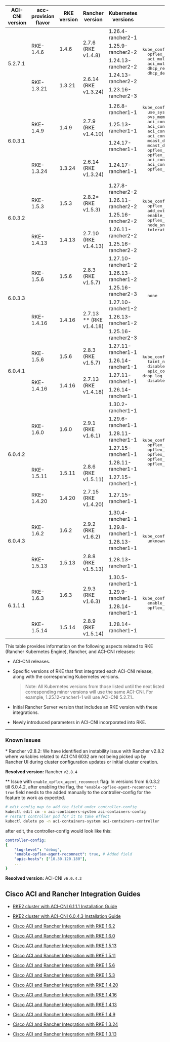 <table>
  <thead>
    <tr>
      <th>ACI-CNI version</th>
      <th>acc-provision flavor</th>
      <th>RKE version</th>
      <th>Rancher version</th>
      <th>Kubernetes versions</th>
      <th>Parameters</th>
    </tr>
  </thead>
  <tbody>
    <tr>
      <td rowspan="5">5.2.7.1</td>
      <td rowspan="3">RKE-1.4.6</td>
      <td rowspan="3">1.4.6</td>
      <td rowspan="3">2.7.6 (RKE  v1.4.8)</td>
      <td>1.26.4-rancher2-1</td>
      <td rowspan="5">
        <pre>kube_config:
  opflex_agent_policy_retry_delay_timer
  aci_multipod
  aci_multipod_ubuntu
  dhcp_renew_max_retry_count
  dhcp_delay
        </pre>
      </td>
    </tr>
    <tr>
      <td>1.25.9-rancher2-2</td>
    </tr>
    <tr>
      <td>1.24.13-rancher2-2</td>
    </tr>
    <tr>
      <td rowspan="2">RKE-1.3.21</td>
      <td rowspan="2">1.3.21</td>
      <td rowspan="2">2.6.14 (RKE v1.3.24)</td>
      <td>1.24.13-rancher2-2</td>
    </tr>
    <tr>
      <td>1.23.16-rancher2-3</td>
    </tr>
    <tr>
      <td rowspan="4">6.0.3.1</td>
      <td rowspan="3">RKE-1.4.9</td>
      <td rowspan="3">1.4.9</td>
      <td rowspan="3">2.7.9 (RKE  v1.4.10)</td>
      <td>1.26.8-rancher1-1</td>
      <td rowspan="4">
        <pre>kube_config:
  use_system_node_priority_class
  ovs_memory_request
  aci_containers_controller_memory_limit
  aci_containers_controller_memory_request
  aci_containers_host_memory_limit
  aci_containers_host_memory_request
  mcast_daemon_memory_limit
  mcast_daemon_memory_request
  opflex_agent_memory_limit
  opflex_agent_memory_request
  aci_containers_memory_limit
  aci_containers_memory_request
  opflex_device_reconnect_wait_timeout
        </pre>
      </td>
    </tr>
    <tr>
      <td>1.25.13-rancher1-1</td>
    </tr>
    <tr>
      <td>1.24.17-rancher1-1</td>
    </tr>
    <tr>
      <td>RKE-1.3.24</td>
      <td>1.3.24</td>
      <td>2.6.14 (RKE v1.3.24)</td>
      <td>1.24.17-rancher1-1</td>
    </tr>
    <tr>
      <td rowspan="5">6.0.3.2</td>
      <td rowspan="3">RKE-1.5.3</td>
      <td rowspan="3">1.5.3</td>
      <td rowspan="3">2.8.2* (RKE v1.5.3)</td>
      <td>1.27.8-rancher2-2</td>
      <td rowspan="5">
        <pre>kube_config:
  opflex_agent_statistics
  add_external_contract_to_default_epg
  enable_opflex_agent_reconnect**
  opflex_openssl_compat
  node_snat_redirect_exclude
  toleration_seconds
        </pre>
      </td>
    </tr>
    <tr>
      <td>1.26.11-rancher2-2</td>
    </tr>
    <tr>
      <td>1.25.16-rancher2-2</td>
    </tr>
    <tr>
      <td rowspan="2">RKE-1.4.13</td>
      <td rowspan="2">1.4.13</td>
      <td rowspan="2">2.7.10 (RKE v1.4.13)</td>
      <td>1.26.11-rancher2-2</td>
    </tr>
    <tr>
      <td>1.25.16-rancher2-2</td>
    </tr>
    <tr>
      <td rowspan="6">6.0.3.3</td>
      <td rowspan="3">RKE-1.5.6</td>
      <td rowspan="3">1.5.6</td>
      <td rowspan="3">2.8.3 (RKE v1.5.7)</td>
      <td>1.27.10-rancher1-2</td>
      <td rowspan="6">
        <pre>
  none
        </pre>
      </td>
    </tr>
    <tr>
      <td>1.26.13-rancher1-2</td>
    </tr>
    <tr>
      <td>1.25.16-rancher2-3</td>
    </tr>
    <tr>
      <td rowspan="3">RKE-1.4.16</td>
      <td rowspan="3">1.4.16</td>
      <td rowspan="3">2.7.13 ** (RKE v1.4.18)</td>
      <td>1.27.10-rancher1-2</td>
    </tr>
    <tr>
      <td>1.26.13-rancher1-2</td>
    </tr>
    <tr>
      <td>1.25.16-rancher2-3</td>
    </tr>
    <tr>
      <td rowspan="4">6.0.4.1</td>
      <td rowspan="2">RKE-1.5.6</td>
      <td rowspan="2">1.5.6</td>
      <td rowspan="2">2.8.3 (RKE v1.5.7)</td>
      <td>1.27.11-rancher1-1</td>
      <td rowspan="4">
        <pre>kube_config:
  taint_not_ready_node
  disable_hpp_rendering
  apic_connection_retry_limit
drop_log_config:
  disable_events
        </pre>
      </td>
    </tr>
    <tr>
      <td>1.26.14-rancher1-1</td>
    </tr>
    <tr>
      <td rowspan="2">RKE-1.4.16</td>
      <td rowspan="2">1.4.16</td>
      <td rowspan="2">2.7.13 (RKE v1.4.18)</td>
      <td>1.27.11-rancher1-1</td>
    </tr>
    <tr>
      <td>1.26.14-rancher1-1</td>
    </tr>
    <tr>
      <td rowspan="7">6.0.4.2</td>
      <td rowspan="4">RKE-1.6.0</td>
      <td rowspan="4">1.6.0</td>
      <td rowspan="4">2.9.1 (RKE v1.6.1)</td>
      <td>1.30.2-rancher1-1</td>
      <td rowspan="7">
        <pre>kube_config:
  opflex_startup_enabled       
  opflex_startup_policy_duration
  opflex_startup_resolve_aftConn
  opflex_switch_sync_delay      
  opflex_switch_sync_dynamic
        </pre>
      </td>
    </tr>
    <tr>
      <td>1.29.6-rancher1-1</td>
    </tr>
    <tr>
      <td>1.28.11-rancher1-1</td>
    </tr>
    <tr>
      <td>1.27.15-rancher1-1</td>
    </tr>
    <tr>
      <td rowspan="2">RKE-1.5.11</td>
      <td rowspan="2">1.5.11</td>
      <td rowspan="2">2.8.6 (RKE v1.5.11)</td>
      <td>1.28.11-rancher1-1</td>
    </tr>
    <tr>
      <td>1.27.15-rancher1-1</td>
    </tr>
    <tr>
      <td>RKE-1.4.20</td>
      <td>1.4.20</td>
      <td>2.7.15 (RKE v1.4.20)</td>
      <td>1.27.15-rancher1-1</td>
    </tr>
    <tr>
      <td rowspan="4">6.0.4.3</td>
      <td rowspan="3">RKE-1.6.2</td>
      <td rowspan="3">1.6.2</td>
      <td rowspan="3">2.9.2 (RKE v1.6.2)</td>
      <td>1.30.4-rancher1-1</td>
      <td rowspan="4">
        <pre>kube_config:
  unknown_mac_unicast_action
        </pre>
      </td>
    </tr>
    <tr>
      <td>1.29.8-rancher1-1</td>
    </tr>
    <tr>
      <td>1.28.13-rancher1-1</td>
    </tr>
    <tr>
      <td rowspan="1">RKE-1.5.13</td>
      <td rowspan="1">1.5.13</td>
      <td rowspan="1">2.8.8 (RKE v1.5.13)</td>
      <td>1.28.13-rancher1-1</td>
    </tr>
    <tr>
      <td rowspan="4">6.1.1.1</td>
      <td rowspan="3">RKE-1.6.3</td>
      <td rowspan="3">1.6.3</td>
      <td rowspan="3">2.9.3 (RKE v1.6.3)</td>
      <td>1.30.5-rancher1-1</td>
      <td rowspan="7">
        <pre>kube_config:
  enable_hpp_direct
  opflex_agent_reset_wait_delay
        </pre>
      </td>
    </tr>
    <tr>
      <td>1.29.9-rancher1-1</td>
    </tr>
    <tr>
      <td>1.28.14-rancher1-1</td>
    </tr>
    <tr>
      <td rowspan="1">RKE-1.5.14</td>
      <td rowspan="1">1.5.14</td>
      <td rowspan="1">2.8.9 (RKE v1.5.14)</td>
      <td>1.28.14-rancher1-1</td>
    </tr>
</tbody>
</table>

This table provides information on the following aspects related to RKE (Rancher Kubernetes Engine), Rancher, and ACI-CNI releases:

* ACI-CNI releases.

* Specific versions of RKE that first integrated each ACI-CNI release, along with the corresponding Kubernetes versions.

    > Note: All Kubernetes versions from those listed until the next listed corresponding minor versions will use the same ACI-CNI. For example, 1.25.12-rancher1-1 will use ACI-CNI 5.2.7.1..

* Initial Rancher Server version that includes an RKE version with these integrations.

* Newly introduced parameters in ACI-CNI incorporated into RKE.

---

### Known Issues
\* Rancher v2.8.2: We have identified an instability issue with Rancher v2.8.2 where variables related to ACI CNI 6032 are not being picked up by Rancher UI during cluster configuration updates or initial cluster creation.

**Resolved version:** Rancher `v2.8.4`

** Issue with `enable_opflex_agent_reconnect` flag: In versions from 6.0.3.2 till 6.0.4.2, after enabling the flag, the `"enable-opflex-agent-reconnect": true` field needs to the added manually to the controller-config for the feature to work as expected.
```bash
# edit config map to add the field under controller-config
kubectl edit cm -n aci-containers-system aci-containers-config
# restart controller pod for it to take effect
kubectl delete po -n aci-containers-system aci-containers-controller
```
after edit, the controller-config would look like this:
```yaml
controller-config:
{
    "log-level": "debug",
    "enable-opflex-agent-reconnect": true, # Added field
    "apic-hosts": ["10.30.120.180"],
    ...
}
```

**Resolved version:** ACI-CNI `v6.0.4.3`


## Cisco ACI and Rancher Integration Guides

- [RKE2 cluster with ACI-CNI 6.1.1.1 Installation Guide](docs/rke2-install.md)
- [RKE2 cluster with ACI-CNI 6.0.4.3 Installation Guide](docs/rke2-install.md)

- [Cisco ACI and Rancher Integration with RKE 1.6.2]()
- [Cisco ACI and Rancher Integration with RKE 1.6.0]()
- [Cisco ACI and Rancher Integration with RKE 1.5.13]()
- [Cisco ACI and Rancher Integration with RKE 1.5.11]()
- [Cisco ACI and Rancher Integration with RKE 1.5.6](https://www.cisco.com/c/en/us/td/docs/dcn/aci/containers/rancher-and-cisco-aci-integration/cisco-aci-and-rancher-integration-rke-156.html)
- [Cisco ACI and Rancher Integration with RKE 1.5.3](https://www.cisco.com/c/en/us/td/docs/dcn/aci/containers/rancher-and-cisco-aci-integration/cisco-aci-and-rancher-integration-rke-153.html)
- [Cisco ACI and Rancher Integration with RKE 1.4.20]()
- [Cisco ACI and Rancher Integration with RKE 1.4.16](https://www.cisco.com/c/en/us/td/docs/dcn/aci/containers/rancher-and-cisco-aci-integration/cisco-aci-and-rancher-integration-rke-1416.html)
- [Cisco ACI and Rancher Integration with RKE 1.4.13](https://www.cisco.com/c/en/us/td/docs/dcn/aci/containers/rancher-and-cisco-aci-integration/cisco-aci-and-rancher-integration-rke-1413.html)
- [Cisco ACI and Rancher Integration with RKE 1.4.9](https://www.cisco.com/c/en/us/td/docs/dcn/aci/containers/rancher-and-cisco-aci-integration/cisco-aci-and-rancher-integration-with-rke-149.html)
- [Cisco ACI and Rancher Integration with RKE 1.3.24](https://www.cisco.com/c/en/us/td/docs/dcn/aci/containers/rancher-and-cisco-aci-integration/cisco-aci-and-rancher-integration-with-rke-1324.html)
- [Cisco ACI and Rancher Integration with RKE 1.3.13](https://www.cisco.com/c/en/us/td/docs/dcn/aci/containers/rancher-and-cisco-aci-integration/cisco-aci-and-rancher-integration-with-rke-1313.html)
